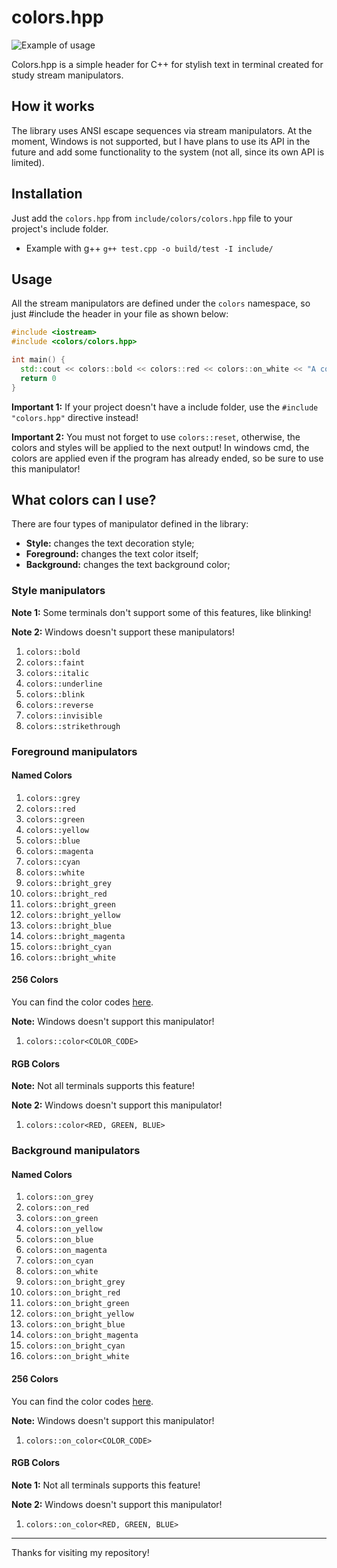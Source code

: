 
#  colors.hpp

![Example of usage](https://imgur.com/jIs5Vyf.png)


Colors.hpp is a simple header for C++ for stylish text in terminal created for study stream manipulators.

## How it works

The library uses ANSI escape sequences via stream manipulators. At the moment, Windows is not supported, but I have plans to use its API in the future and add some functionality to the system (not all, since its own API is limited).

## Installation

Just add the `colors.hpp` from `include/colors/colors.hpp` file to your project's include folder.

- Example with g++
`g++ test.cpp -o build/test -I include/`

## Usage

All the stream manipulators are defined under the `colors` namespace, so just #include the header in your file as shown below:

```cpp
#include <iostream>
#include <colors/colors.hpp>

int main() {
  std::cout << colors::bold << colors::red << colors::on_white << "A coloful message!" << colors::reset << "\n";
  return 0
}
```
**Important 1:** If your project doesn't have a include folder, use the `#include "colors.hpp"` directive instead!

**Important 2:** You must not forget to use `colors::reset`, otherwise, the colors and styles will be applied to the next output! In windows cmd, the colors are applied even if the program has already ended, so be sure to use this manipulator!

## What colors can I use?

There are four types of manipulator defined in the library:

-  **Style:** changes the text decoration style;
- **Foreground:** changes the text color itself;
-  **Background:** changes the text background color;

### Style manipulators
**Note 1:** Some terminals don't support some of this features, like blinking!

**Note 2:** Windows doesn't support these manipulators!
1. `colors::bold`
2. `colors::faint`
3. `colors::italic`
4. `colors::underline`
5. `colors::blink`
6. `colors::reverse`
7. `colors::invisible`
8. `colors::strikethrough`

### Foreground manipulators

#### Named Colors
1. `colors::grey`
2. `colors::red`
3. `colors::green`
4. `colors::yellow`
5. `colors::blue`
6. `colors::magenta`
7. `colors::cyan`
8. `colors::white`
9. `colors::bright_grey`
10. `colors::bright_red`
11. `colors::bright_green`
12. `colors::bright_yellow`
13. `colors::bright_blue`
14. `colors::bright_magenta`
15. `colors::bright_cyan`
16. `colors::bright_white`

#### 256 Colors
You can find the color codes [here](https://gist.github.com/fnky/458719343aabd01cfb17a3a4f7296797#256-colors).

**Note:** Windows doesn't support this manipulator!
1. `colors::color<COLOR_CODE>` 

#### RGB Colors
**Note:** Not all terminals supports this feature!

**Note 2:** Windows doesn't support this manipulator!
1. `colors::color<RED, GREEN, BLUE>`

### Background manipulators

#### Named Colors
1. `colors::on_grey`
2. `colors::on_red`
3. `colors::on_green`
4. `colors::on_yellow`
5. `colors::on_blue`
6. `colors::on_magenta`
7. `colors::on_cyan`
8. `colors::on_white`
9. `colors::on_bright_grey`
10. `colors::on_bright_red`
11. `colors::on_bright_green`
12. `colors::on_bright_yellow`
13. `colors::on_bright_blue`
14. `colors::on_bright_magenta`
15. `colors::on_bright_cyan`
16. `colors::on_bright_white`

#### 256 Colors
You can find the color codes [here](https://gist.github.com/fnky/458719343aabd01cfb17a3a4f7296797#256-colors).

**Note:** Windows doesn't support this manipulator!
1. `colors::on_color<COLOR_CODE>` 

#### RGB Colors
**Note 1:** Not all terminals supports this feature!

**Note 2:** Windows doesn't support this manipulator!
1. `colors::on_color<RED, GREEN, BLUE>`

-----

Thanks for visiting my repository!
